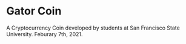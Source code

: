 # Gator Coin
A Cryptocurrency Coin developed by students at San Francisco State University. Feburary 7th, 2021.

